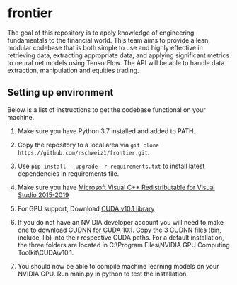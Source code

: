 # frontier

The goal of this repository is to apply knowledge of engineering fundamentals to the financial world. This team aims to provide a lean, modular codebase that is both simple to use and highly effective in retrieving data, extracting appropriate data, and applying significant metrics to neural net models using TensorFlow. The API will be able to handle data extraction, manipulation and equities trading.

## Setting up environment

Below is a list of instructions to get the codebase functional on your machine.

1. Make sure you have Python 3.7 installed and added to PATH.

2. Copy the repository to a local area via `git clone https://github.com/rschweiz1/frontier.git`.

3. Use `pip install --upgrade -r requirements.txt` to install latest dependencies in requirements file.

4. Make sure you have [Microsoft Visual C++ Redistributable for Visual Studio 2015-2019](https://support.microsoft.com/en-us/help/2977003/the-latest-supported-visual-c-downloads)

5. For GPU support, Download [CUDA v10.1 library](https://developer.nvidia.com/cuda-toolkit-archive)

6. If you do not have an NVIDIA developer account you will need to make one to download [CUDNN for CUDA 10.1](https://developer.nvidia.com/rdp/cudnn-download). Copy the 3 CUDNN files (bin, include, lib) into their respective CUDA paths. For a default installation, the three folders are located in C:\Program Files\NVIDIA GPU Computing Toolkit\CUDA\v10.1.

7. You should now be able to compile machine learning models on your NVIDIA GPU. Run main.py in python to test the installation.
